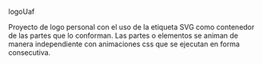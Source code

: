 logoUaf

Proyecto de logo personal con el uso de la etiqueta SVG como contenedor de las partes que lo conforman.  Las partes o elementos se  animan de manera independiente con animaciones css que se ejecutan en forma consecutiva.

